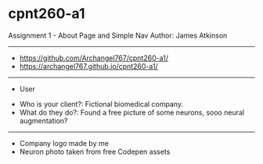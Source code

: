 # cpnt260-a1
Assignment 1 - About Page and Simple Nav
Author: James Atkinson

---

- https://github.com/Archangel767/cpnt260-a1/
- https://archangel767.github.io/cpnt260-a1/

---

* User

- Who is your client?:  Fictional biomedical company.
- What do they do?:  Found a free picture of some neurons, sooo neural augmentation?

---

- Company logo made by me
- Neuron photo taken from  free Codepen assets
